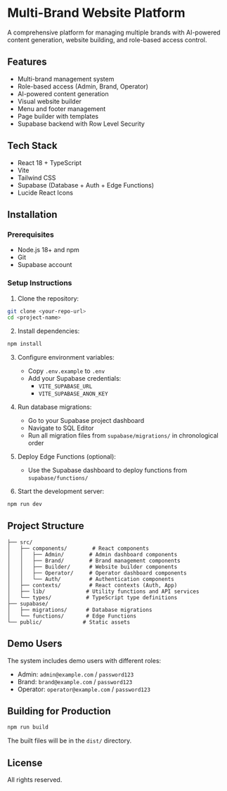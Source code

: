 # Multi-Brand Website Platform

A comprehensive platform for managing multiple brands with AI-powered content generation, website building, and role-based access control.

## Features

- Multi-brand management system
- Role-based access (Admin, Brand, Operator)
- AI-powered content generation
- Visual website builder
- Menu and footer management
- Page builder with templates
- Supabase backend with Row Level Security

## Tech Stack

- React 18 + TypeScript
- Vite
- Tailwind CSS
- Supabase (Database + Auth + Edge Functions)
- Lucide React Icons

## Installation

### Prerequisites

- Node.js 18+ and npm
- Git
- Supabase account

### Setup Instructions

1. Clone the repository:
```bash
git clone <your-repo-url>
cd <project-name>
```

2. Install dependencies:
```bash
npm install
```

3. Configure environment variables:
   - Copy `.env.example` to `.env`
   - Add your Supabase credentials:
     - `VITE_SUPABASE_URL`
     - `VITE_SUPABASE_ANON_KEY`

4. Run database migrations:
   - Go to your Supabase project dashboard
   - Navigate to SQL Editor
   - Run all migration files from `supabase/migrations/` in chronological order

5. Deploy Edge Functions (optional):
   - Use the Supabase dashboard to deploy functions from `supabase/functions/`

6. Start the development server:
```bash
npm run dev
```

## Project Structure

```
├── src/
│   ├── components/        # React components
│   │   ├── Admin/        # Admin dashboard components
│   │   ├── Brand/        # Brand management components
│   │   ├── Builder/      # Website builder components
│   │   ├── Operator/     # Operator dashboard components
│   │   └── Auth/         # Authentication components
│   ├── contexts/         # React contexts (Auth, App)
│   ├── lib/             # Utility functions and API services
│   └── types/           # TypeScript type definitions
├── supabase/
│   ├── migrations/      # Database migrations
│   └── functions/       # Edge Functions
└── public/             # Static assets
```

## Demo Users

The system includes demo users with different roles:
- Admin: `admin@example.com` / `password123`
- Brand: `brand@example.com` / `password123`
- Operator: `operator@example.com` / `password123`

## Building for Production

```bash
npm run build
```

The built files will be in the `dist/` directory.

## License

All rights reserved.
